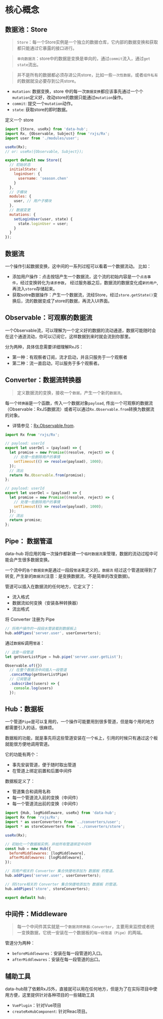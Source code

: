 # 核心概念

## 数据池：Store

> `Store`：每一个Store实例是一个独立的数据仓库，它内部的数据变换和获取都只能通过它暴露的接口进行。

> `单向数据流`：store中的数据是变换是单向的，通过`commit`流入，通过`get state`流出。

> 并不是所有的数据都必须存进公共store，比如一些`一次性数据`，或者`组件私有`的数据就没必要存到公共store。

- `mutation`: 数据变换，store 中的每一次`数据变换`都应该事先通过一个个`mutation`定义好，改动store的数据只能通过`mutation`操作。
- `commit`: 提交一个`mutation`动作。
- `state`: 获取store的即时数据。

定义一个 store

```js
import {Store, useRx} from 'data-hub';
import Rx, {Observable, Subject} from 'rxjs/Rx';
import user from './modules/user';

useRx(Rx);
// or: useRx({Observable, Subject});

export default new Store({
  // 初始状态
  initialState: {
    loginUser: {
      username: 'season.chen'
    }
  },
  // 子模块
  modules: {
    user, // 用户子模块
  },
  // 数据变更
  mutations: {
    setLoginUser(user, state) {
      state.loginUser = user;
    }
  }
});
```

## 数据流

一个操作引起数据变换，这中间的一系列过程可以看着一个数据流动。 比如：

- 添加用户操作：点击按钮产生一个数据流，这个流的初始内容是一个`点击事件`，经过变换转化为`请求参数`， 经过服务器之后，数据流的数据变化成`新的用户`, 再流入`store`存储起来。
- 获取sotre数据操作：产生一个数据流，流经Store，经过`store.getState()`变换后，流的数据变成了store的数据，再流入UI界面。

## Observable：可观察的数据流

一个Observable流，可以理解为一个定义好的数据的流动通道，数据可能随时会在这个通道流动，你可以订阅它，这样数据到来时就会流到你那里。

分为两种，具体信息需要详细理解RxJS：

- 第一种：有观察者订阅，流才启动，并且只服务于一个观察者
- 第二种：流一直启动，可以服务于多个观察者。

## Converter：数据流转换器

> 定义数据流的变换，接收一个`数据`，产生一个新的`数据流`。

每一个`转换器`是一个函数，传入一个数据对象`payload`, 传出一个可观察的数据流（Observable：RxJS数据流）或者可以通过`Rx.Observable.from`转换为数据流的对象。

- 详情参见：[Rx.Observable.from](http://reactivex.io/rxjs/class/es6/Observable.js~Observable.html#static-method-from).

```js
import Rx from 'rxjs/Rx';

// payload: userId
export let userDel = (payload) => {
  let promise = new Promise((resolve, reject) => {
    // 处理一些删除用户的事情
    setTimeout(() => resolve(payload), 1000);
  });
  // 流出
  return Rx.Observable.from(promise);
};

// payload: userId
export let userDel = (payload) => {
  let promise = new Promise((resolve, reject) => {
    // 处理一些删除用户的事情
    setTimeout(() => resolve(payload), 1000);
  });
  // 流出
  return promise;
};
```

## Pipe： 数据管道

data-hub 将应用的每一次操作都新建一个`临时数据流`来管理，数据的流动过程中可能会产生很多数据变换。

一个流中的`各个数据变换`是通过一段段`管道`来定义的，`数据流` 经过这个管道就得到了转变, 产生新的`数据流`(注意：是变换数据流，不是简单的改变数据)。

管道可以插入在数据流的任何地方，它定义了：

- 流入格式
- 数据流如何变换（安装各种转换器）
- 流出格式

将 Converter 注册为 Pipe

```js
// 将用户操作的一段段水管装载到数据板上
hub.addPipes('server.user', userConverters);
```

通过`数据板`调用`管道`：

```js
// 这是一段管道
let getUserListPipe = hub.pipe('server.user.getList');

Observable.of({})
  // 在整个数据流中间插入一段管道
  .concatMap(getUserListPipe)
  // 订阅管道
  .subscribe((users) => {
    console.log(users)
  });
```

## Hub：数据板

一个管道`Pipe`是可以复用的，一个操作可能要用到很多管道，但是每个用的地方都需要引入的话，很麻烦。

数据板的功能，就是事先将这些管道安装在一个`板`上，引用的时候只有通过这个板就能很方便地调用管道。

它的功能有两个：

- 事先安装管道，便于随时取出管道
- 在管道上绑定前置和后置中间件

数据板定义了：

- 管道集合和调用名称
- 每一个管道流入前的变换（中间件）
- 每一个管道流出前的变换（中间件）

```js
import {Hub, logMiddleware, useRx} from 'data-hub';
import Rx from 'rxjs/Rx';
import * as userConverters from '../converters/user';
import * as storeConverters from '../converters/store';

useRx(Rx);

// 初始化一个数据板实例，并给所有管道绑定中间件
const hub = new Hub({
  beforeMiddlewares: [logMiddleware],
  afterMiddlewares: [logMiddleware],
});

// 将用户相关的 Converter 集合快捷地添加为 数据板 的管道。
hub.addPipes('server.user', userConverters);

// 将Store相关的 Converter 集合快捷地添加为 数据板 的管道。
hub.addPipes('store', storeConverters);

export default hub;
```

## 中间件：Middleware

> 每一个中间件其实就是一个`数据流转换器:Converter`，主要用来监控或者统一变换数据，它统一安装在一个数据板的`每一段管道（Pipe）`的两端。

管道分为两种：

- `beforeMiddlewares`：安装在每一段管道的入口。
- `afterMiddlewares`：安装在每一段管道的出口。

## 辅助工具

data-hub除了依赖RxJS外，直接就可以用在任何地方，但是为了在实际项目中使用方便，这里提供针对各种项目的一些辅助工具

- `VuePlugin`：针对Vue项目
- `createRxHubComponent`: 针对Reac项目。
